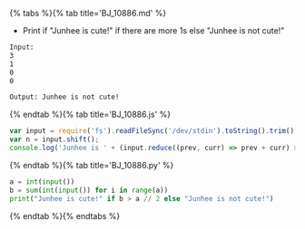 {% tabs %}{% tab title='BJ_10886.md' %}

* Print if "Junhee is cute!" if there are more 1s else "Junhee is not cute!"

```txt
Input:
3
1
0
0

Output: Junhee is not cute!
```

{% endtab %}{% tab title='BJ_10886.js' %}

```js
var input = require('fs').readFileSync('/dev/stdin').toString().trim().split('\n').map((e) => parseInt(e));
var n = input.shift();
console.log('Junhee is ' + (input.reduce((prev, curr) => prev + curr) > (n / 2) ? '' : 'not ') + 'cute!');
```

{% endtab %}{% tab title='BJ_10886.py' %}

```py
a = int(input())
b = sum(int(input()) for i in range(a))
print("Junhee is cute!" if b > a // 2 else "Junhee is not cute!")
```

{% endtab %}{% endtabs %}
